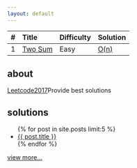 ```yaml
---
layout: default
---
```



| #          | Title                                                          | Difficulty | Solution         |
|:-----------|:---------------------------------------------------------------|:-----------|:-----------------|
| 1          | [Two Sum](https://leetcode.com/problems/two-sum/#/description) | Easy       |[O(n)](2015/11/15/two-sum.md)|

<div class="home">
	<section>
		<h2 class="smallcap">about</h2>
		<p><a href="https://leetcoder2017.github.io/leetcode/">Leetcode2017</a>Provide best solutions</p>
	</section>
	<section>
		<h2 class="smallcap">solutions</h2>
		<ul class="post-list">
			{% for post in site.posts limit:5 %}
			<li>
				<a href="{{ post.url | prepend: site.baseurl }}">{{ post.title }}</a>
			</li>
			{% endfor %}
		</ul>
		<p><a href="{{ "/archives/" | prepend: site.baseurl }}">view more...</a></p>
	</section>
</div>